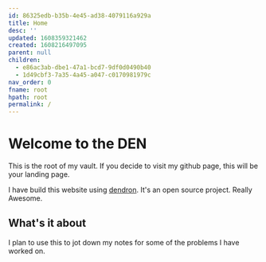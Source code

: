 ```yaml
---
id: 86325edb-b35b-4e45-ad38-4079116a929a
title: Home
desc: ''
updated: 1608359321462
created: 1608216497095
parent: null
children:
  - e86ac3ab-dbe1-47a1-bcd7-9df0d0490b40
  - 1d49cbf3-7a35-4a45-a047-c0170981979c
nav_order: 0
fname: root
hpath: root
permalink: /
---
```

# Welcome to the DEN

This is the root of my vault. If you decide to visit my github page, this will be your landing page.

I have build this website using [dendron](https://www.dendron.so/). It's an open source project. Really Awesome.

## What's it about

I plan to use this to jot down my notes for some of the problems I have worked on. 


